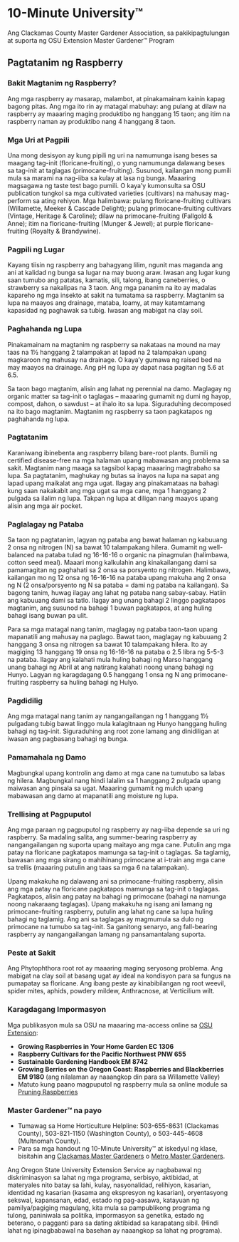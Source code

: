 # 10-Minute University™  
Ang Clackamas County Master Gardener Association, sa pakikipagtulungan at suporta ng OSU Extension Master Gardener™ Program  

## Pagtatanim ng Raspberry  

### Bakit Magtanim ng Raspberry?  
Ang mga raspberry ay masarap, malambot, at pinakamainam kainin kapag bagong pitas. Ang mga ito rin ay matagal mabuhay: ang pulang at dilaw na raspberry ay maaaring maging produktibo ng hanggang 15 taon; ang itim na raspberry naman ay produktibo nang 4 hanggang 8 taon.  

### Mga Uri at Pagpili  
Una mong desisyon ay kung pipili ng uri na namumunga isang beses sa maagang tag-init (floricane-fruiting), o yung namumunga dalawang beses sa tag-init at taglagas (primocane-fruiting). Susunod, kailangan mong pumili mula sa marami na nag-iiba sa kulay at lasa ng bunga. Maaaring magsagawa ng taste test bago pumili. O kaya’y kumonsulta sa OSU publication tungkol sa mga cultivated varieties (cultivars) na mahusay mag-perform sa ating rehiyon. Mga halimbawa: pulang floricane-fruiting cultivars (Willamette, Meeker & Cascade Delight); pulang primocane-fruiting cultivars (Vintage, Heritage & Caroline); dilaw na primocane-fruiting (Fallgold & Anne); itim na floricane-fruiting (Munger & Jewel); at purple floricane-fruiting (Royalty & Brandywine).  

### Pagpili ng Lugar  
Kayang tiisin ng raspberry ang bahagyang lilim, ngunit mas maganda ang ani at kalidad ng bunga sa lugar na may buong araw. Iwasan ang lugar kung saan tumubo ang patatas, kamatis, sili, talong, ibang caneberries, o strawberry sa nakalipas na 3 taon. Ang mga pananim na ito ay madalas kapareho ng mga insekto at sakit na tumatama sa raspberry. Magtanim sa lupa na maayos ang drainage, mataba, loamy, at may katamtamang kapasidad ng paghawak sa tubig. Iwasan ang mabigat na clay soil.  

### Paghahanda ng Lupa  
Pinakamainam na magtanim ng raspberry sa nakataas na mound na may taas na 1½ hanggang 2 talampakan at lapad na 2 talampakan upang magkaroon ng mahusay na drainage. O kaya’y gumawa ng raised bed na may maayos na drainage. Ang pH ng lupa ay dapat nasa pagitan ng 5.6 at 6.5.  

Sa taon bago magtanim, alisin ang lahat ng perennial na damo. Maglagay ng organic matter sa tag-init o taglagas – maaaring gumamit ng dumi ng hayop, compost, dahon, o sawdust – at ihalo ito sa lupa. Siguraduhing decomposed na ito bago magtanim. Magtanim ng raspberry sa taon pagkatapos ng paghahanda ng lupa.  

### Pagtatanim  
Karaniwang ibinebenta ang raspberry bilang bare-root plants. Bumili ng certified disease-free na mga halaman upang mabawasan ang problema sa sakit. Magtanim nang maaga sa tagsibol kapag maaaring magtrabaho sa lupa. Sa pagtatanim, maghukay ng butas sa inayos na lupa na sapat ang lapad upang maikalat ang mga ugat. Ilagay ang pinakamataas na bahagi kung saan nakakabit ang mga ugat sa mga cane, mga 1 hanggang 2 pulgada sa ilalim ng lupa. Takpan ng lupa at diligan nang maayos upang alisin ang mga air pocket.  

### Paglalagay ng Pataba  
Sa taon ng pagtatanim, lagyan ng pataba ang bawat halaman ng kabuuang 2 onsa ng nitrogen (N) sa bawat 10 talampakang hilera. Gumamit ng well-balanced na pataba tulad ng 16-16-16 o organic na pinagmulan (halimbawa, cotton seed meal). Maaari mong kalkulahin ang kinakailangang dami sa pamamagitan ng paghahati sa 2 onsa sa porsyento ng nitrogen. Halimbawa, kailangan mo ng 12 onsa ng 16-16-16 na pataba upang makuha ang 2 onsa ng N (2 onsa/porsyento ng N sa pataba = dami ng pataba na kailangan). Sa bagong tanim, huwag ilagay ang lahat ng pataba nang sabay-sabay. Hatiin ang kabuuang dami sa tatlo. Ilagay ang unang bahagi 2 linggo pagkatapos magtanim, ang susunod na bahagi 1 buwan pagkatapos, at ang huling bahagi isang buwan pa ulit.  

Para sa mga matagal nang tanim, maglagay ng pataba taon-taon upang mapanatili ang mahusay na paglago. Bawat taon, maglagay ng kabuuang 2 hanggang 3 onsa ng nitrogen sa bawat 10 talampakang hilera. Ito ay magiging 13 hanggang 19 onsa ng 16-16-16 na pataba o 2.5 libra ng 5-5-3 na pataba. Ilagay ang kalahati mula huling bahagi ng Marso hanggang unang bahagi ng Abril at ang natirang kalahati noong unang bahagi ng Hunyo. Lagyan ng karagdagang 0.5 hanggang 1 onsa ng N ang primocane-fruiting raspberry sa huling bahagi ng Hulyo.  

### Pagdidilig  
Ang mga matagal nang tanim ay nangangailangan ng 1 hanggang 1½ pulgadang tubig bawat linggo mula kalagitnaan ng Hunyo hanggang huling bahagi ng tag-init. Siguraduhing ang root zone lamang ang dinidiligan at iwasan ang pagbasang bahagi ng bunga.  

### Pamamahala ng Damo  
Magbungkal upang kontrolin ang damo at mga cane na tumutubo sa labas ng hilera. Magbungkal nang hindi lalalim sa 1 hanggang 2 pulgada upang maiwasan ang pinsala sa ugat. Maaaring gumamit ng mulch upang mabawasan ang damo at mapanatili ang moisture ng lupa.  

### Trellising at Pagpuputol  
Ang mga paraan ng pagpuputol ng raspberry ay nag-iiba depende sa uri ng raspberry. Sa madaling salita, ang summer-bearing raspberry ay nangangailangan ng suporta upang maitayo ang mga cane. Putulin ang mga patay na floricane pagkatapos mamunga sa tag-init o taglagas. Sa taglamig, bawasan ang mga sirang o mahihinang primocane at i-train ang mga cane sa trellis (maaaring putulin ang taas sa mga 6 na talampakan).  

Upang makakuha ng dalawang ani sa primocane-fruiting raspberry, alisin ang mga patay na floricane pagkatapos mamunga sa tag-init o taglagas. Pagkatapos, alisin ang patay na bahagi ng primocane (bahagi na namunga noong nakaraang taglagas). Upang makakuha ng isang ani lamang ng primocane-fruiting raspberry, putulin ang lahat ng cane sa lupa huling bahagi ng taglamig. Ang ani sa taglagas ay magmumula sa dulo ng primocane na tumubo sa tag-init. Sa ganitong senaryo, ang fall-bearing raspberry ay nangangailangan lamang ng pansamantalang suporta.  

### Peste at Sakit  
Ang Phytophthora root rot ay maaaring maging seryosong problema. Ang mabigat na clay soil at basang ugat ay ideal na kondisyon para sa fungus na pumapatay sa floricane. Ang ibang peste ay kinabibilangan ng root weevil, spider mites, aphids, powdery mildew, Anthracnose, at Verticilium wilt.  

### Karagdagang Impormasyon  
Mga publikasyon mula sa OSU na maaaring ma-access online sa [OSU Extension](https://extension.oregonstate.edu/):  
- **Growing Raspberries in Your Home Garden EC 1306**  
- **Raspberry Cultivars for the Pacific Northwest PNW 655**  
- **Sustainable Gardening Handbook EM 8742**  
- **Growing Berries on the Oregon Coast: Raspberries and Blackberries EM 9180** (ang nilalaman ay naaangkop din para sa Willamette Valley)  
- Matuto kung paano magpuputol ng raspberry mula sa online module sa [Pruning Raspberries](https://workspace.oregonstate.edu/course/pruning-raspberries?hsLang=en)  

### Master Gardener™ na payo  
- Tumawag sa Home Horticulture Helpline: 503-655-8631 (Clackamas County), 503-821-1150 (Washington County), o 503-445-4608 (Multnomah County).  
- Para sa mga handout ng 10-Minute University™ at iskedyul ng klase, bisitahin ang [Clackamas Master Gardeners](www.cmastergardeners.org) o [Metro Master Gardeners](www.metromastergardeners.org).  

Ang Oregon State University Extension Service ay nagbabawal ng diskriminasyon sa lahat ng mga programa, serbisyo, aktibidad, at materyales nito batay sa lahi, kulay, nasyonalidad, relihiyon, kasarian, identidad ng kasarian (kasama ang ekspresyon ng kasarian), oryentasyong sekswal, kapansanan, edad, estado ng pag-aasawa, katayuan ng pamilya/pagiging magulang, kita mula sa pampublikong programa ng tulong, paniniwala sa politika, impormasyon sa genetika, estado ng beterano, o pagganti para sa dating aktibidad sa karapatang sibil. (Hindi lahat ng ipinagbabawal na basehan ay naaangkop sa lahat ng programa).